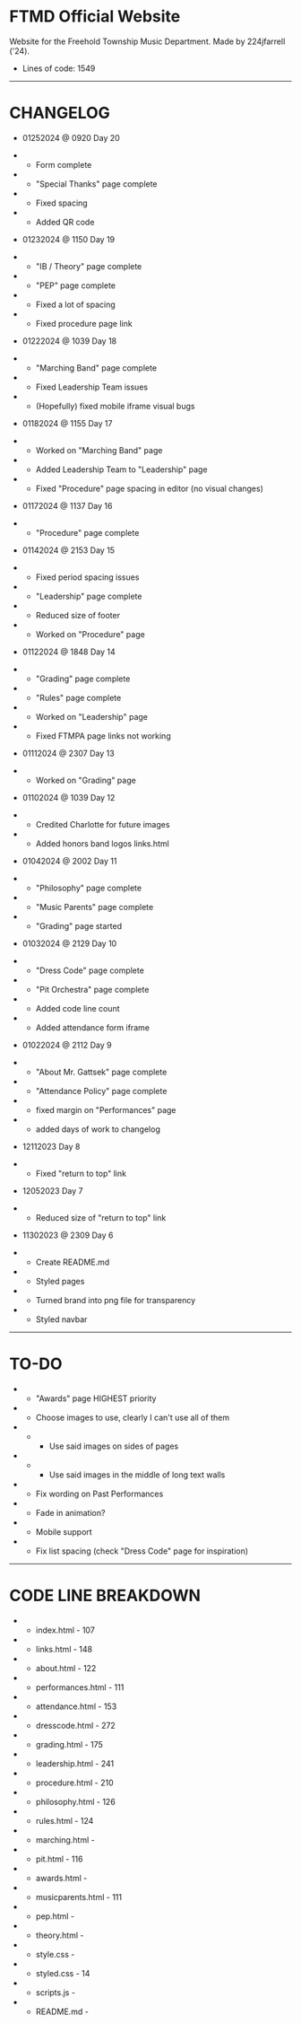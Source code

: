 # FTMD Official Website

Website for the Freehold Township Music Department. Made by 224jfarrell ('24).

- Lines of code: 1549

- - - - - - - - - - - - - - - - - - - - - - - - - - - - - - - -

# CHANGELOG

- 01252024 @ 0920 Day 20
- - Form complete
- - "Special Thanks" page complete
- - Fixed spacing
- - Added QR code

- 01232024 @ 1150 Day 19
- - "IB / Theory" page complete
- - "PEP" page complete
- - Fixed a lot of spacing
- - Fixed procedure page link

- 01222024 @ 1039 Day 18
- - "Marching Band" page complete
- - Fixed Leadership Team issues
- - (Hopefully) fixed mobile iframe visual bugs

- 01182024 @ 1155 Day 17
- - Worked on "Marching Band" page
- - Added Leadership Team to "Leadership" page
- - Fixed "Procedure" page spacing in editor (no visual changes)

- 01172024 @ 1137 Day 16
- - "Procedure" page complete

- 01142024 @ 2153 Day 15
- - Fixed period spacing issues
- - "Leadership" page complete
- - Reduced size of footer
- - Worked on "Procedure" page

- 01122024 @ 1848 Day 14
- - "Grading" page complete
- - "Rules" page complete
- - Worked on "Leadership" page
- - Fixed FTMPA page links not working

- 01112024 @ 2307 Day 13
- - Worked on "Grading" page

- 01102024 @ 1039 Day 12
- - Credited Charlotte for future images
- - Added honors band logos links.html

- 01042024 @ 2002 Day 11
- - "Philosophy" page complete
- - "Music Parents" page complete
- - "Grading" page started

- 01032024 @ 2129 Day 10
- - "Dress Code" page complete
- - "Pit Orchestra" page complete
- - Added code line count
- - Added attendance form iframe

- 01022024 @ 2112 Day 9
- - "About Mr. Gattsek" page complete
- - "Attendance Policy" page complete
- - fixed margin on "Performances" page
- - added days of work to changelog

- 12112023 Day 8
- - Fixed "return to top" link

- 12052023 Day 7
- - Reduced size of "return to top" link

- 11302023 @ 2309 Day 6
- - Create README.md
- - Styled pages
- - Turned brand into png file for transparency
- - Styled navbar

- - - - - - - - - - - - - - - - - - - - - - - - - - - - - - - -

# TO-DO

- - "Awards" page HIGHEST priority
- - Choose images to use, clearly I can't use all of them
- - - Use said images on sides of pages
- - - Use said images in the middle of long text walls
- - Fix wording on Past Performances
- - Fade in animation?
- - Mobile support
- - Fix list spacing (check "Dress Code" page for inspiration)

- - - - - - - - - - - - - - - - - - - - - - - - - - - - - - - -

# CODE LINE BREAKDOWN

- - index.html - 107
- - links.html - 148
- - about.html - 122
- - performances.html - 111
- - attendance.html - 153
- - dresscode.html - 272
- - grading.html - 175
- - leadership.html - 241
- - procedure.html - 210
- - philosophy.html - 126
- - rules.html - 124
- - marching.html - 
- - pit.html - 116
- - awards.html -
- - musicparents.html - 111
- - pep.html -
- - theory.html - 
- - style.css - 
- - styled.css - 14
- - scripts.js -
- - README.md - 
